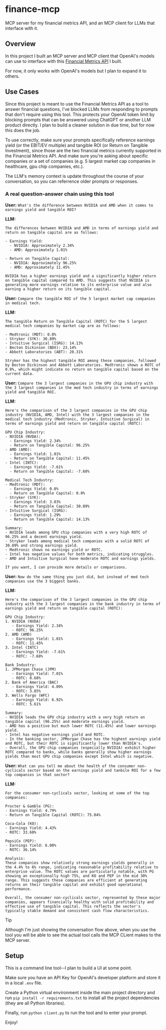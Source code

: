# finance-mcp
MCP server for my financial metrics API, and an MCP client for LLMs that interface with it.

## Overview
In this project I built an MCP server and MCP client that OpenAI's models can use to interface with this [Financial Metrics API](https://github.com/alaapmurali/financial-metrics-app) I built.

For now, it only works with OpenAI's models but I plan to expand it to others.

## Use Cases
Since this project is meant to use the Financial Metrics API as a tool to answer financial questions, I've blocked LLMs from responding to prompts that don't require using this tool. This protects your OpenAI token limit by blocking prompts that can be answered using ChatGPT or another LLM product directly. I plan to build a cleaner solution in due time, but for now this does the job.

To use correctly, make sure your prompts specifically reference earnings yield (or the EBIT/EV multiple) and tangible ROI (or Return on Tangible Investment), since those are the two financial metrics currently supported in the Financial Metrics API. And make sure you're asking about specific companies or a set of companies (e.g. 5 largest market cap companies in healthcare, gpu chip companies, etc.).

The LLM's memory context is update throughout the course of your conversation, so you can referrence older prompts or responses.

### A real question-answer chain using this tool
**User:**
`What's the difference between NVIDIA and AMD when it comes to earnings yield and tangible ROI?`

**LLM:**
```
The differences between NVIDIA and AMD in terms of earnings yield and return on tangible capital are as follows:

- Earnings Yield:
  - NVIDIA: Approximately 2.34%
  - AMD: Approximately 1.01%

- Return on Tangible Capital:
  - NVIDIA: Approximately 96.25%
  - AMD: Approximately 11.45%

NVIDIA has a higher earnings yield and a significantly higher return on tangible capital compared to AMD. This suggests that NVIDIA is generating more earnings relative to its enterprise value and also earning a higher return on its tangible capital.
```

**User:**
`Compare the tangible ROI of the 5 largest market cap companies in medical tech.`

**LLM:**
```
The tangible Return on Tangible Capital (ROTC) for the 5 largest medical tech companies by market cap are as follows:

- Medtronic (MDT): 0.0%
- Stryker (SYK): 30.89%
- Intuitive Surgical (ISRG): 14.13%
- Becton Dickinson (BDX): 23.14%
- Abbott Laboratories (ABT): 20.31%

Stryker has the highest tangible ROI among these companies, followed by Becton Dickinson and Abbott Laboratories. Medtronic shows a ROTC of 0.0%, which might indicate no return on tangible capital based on the current data.
```

**User:**
`Compare the 3 largest companies in the GPU chip industry with the 3 largest companies in the med tech industry in terms of earnings yield and tangible ROI.`

**LLM:**
```
Here's the comparison of the 3 largest companies in the GPU chip industry (NVIDIA, AMD, Intel) with the 3 largest companies in the medical tech industry (Medtronic, Stryker, Intuitive Surgical) in terms of earnings yield and return on tangible capital (ROTC):

GPU Chip Industry:
- NVIDIA (NVDA):
  - Earnings Yield: 2.34%
  - Return on Tangible Capital: 96.25%
- AMD (AMD):
  - Earnings Yield: 1.01%
  - Return on Tangible Capital: 11.45%
- Intel (INTC):
  - Earnings Yield: -7.61%
  - Return on Tangible Capital: -7.68%

Medical Tech Industry:
- Medtronic (MDT):
  - Earnings Yield: 0.0%
  - Return on Tangible Capital: 0.0%
- Stryker (SYK):
  - Earnings Yield: 3.03%
  - Return on Tangible Capital: 30.89%
- Intuitive Surgical (ISRG):
  - Earnings Yield: 1.29%
  - Return on Tangible Capital: 14.13%

Summary:
- NVIDIA leads among GPU chip companies with a very high ROTC of 96.25% and a decent earnings yield.
- Stryker leads among medical tech companies with a solid ROTC of 30.89% and strong earnings yield.
- Medtronic shows no earnings yield or ROTC.
- Intel has negative values for both metrics, indicating struggles.
- AMD and Intuitive Surgical have moderate ROTC and earnings yields.

If you want, I can provide more details or comparisons.
```

**User:**
`Now do the same thing you just did, but instead of med tech companies use the 3 biggest banks.`

**LLM:**
```
Here's the comparison of the 3 largest companies in the GPU chip industry with the 3 largest companies in the bank industry in terms of earnings yield and return on tangible capital (ROTC):

GPU Chip Industry:
1. NVIDIA (NVDA)
   - Earnings Yield: 2.34%
   - ROTC: 96.25%
2. AMD (AMD)
   - Earnings Yield: 1.01%
   - ROTC: 11.45%
3. Intel (INTC)
   - Earnings Yield: -7.61%
   - ROTC: -7.68%

Bank Industry:
1. JPMorgan Chase (JPM)
   - Earnings Yield: 7.01%
   - ROTC: 8.68%
2. Bank of America (BAC)
   - Earnings Yield: 4.09%
   - ROTC: 3.85%
3. Wells Fargo (WFC)
   - Earnings Yield: 6.92%
   - ROTC: 5.61%

Summary:
- NVIDIA leads the GPU chip industry with a very high return on tangible capital (96.25%) and moderate earnings yield.
- AMD has a positive but much lower ROTC (11.45%) and lower earnings yield.
- Intel has negative earnings yield and ROTC.
- In the banking sector, JPMorgan Chase has the highest earnings yield and ROTC, but their ROTC is significantly lower than NVIDIA's.
- Overall, the GPU chip companies (especially NVIDIA) exhibit higher ROTC compared to banks, while banks generally show higher earnings yields than most GPU chip companies except Intel which is negative.
```

**User:**
`What can you tell me about the health of the consumer non-cyclicals sector based on the earnings yield and tanbile ROI for a few top companies in that sector?`

**LLM:**
```
For the consumer non-cyclicals sector, looking at some of the top companies:

Procter & Gamble (PG):
- Earnings Yield: 4.79%
- Return on Tangible Capital (ROTC): 75.04%

Coca-Cola (KO):
- Earnings Yield: 4.43%
- ROTC: 33.60%

PepsiCo (PEP):
- Earnings Yield: 6.00%
- ROTC: 36.14%

Analysis:
These companies show relatively strong earnings yields generally in the 4.4% to 6% range, indicating reasonable profitability relative to enterprise value. The ROTC values are particularly notable, with PG showing an exceptionally high 75%, and KO and PEP in the mid 30% range. This suggests these companies are efficient at generating returns on their tangible capital and exhibit good operational performance.

Overall, the consumer non-cyclicals sector, represented by these major companies, appears financially healthy with solid profitability and effective use of tangible capital. This reflects the sector's typically stable demand and consistent cash flow characteristics.
```

> [!TIP]
> Although I'm just showing the conversation flow above, when you use the tool you will be able to see the actual tool calls the MCP CLient makes to the MCP server.

## Setup
This is a command line tool--I plan to build a UI at some point.

Make sure you have an API Key for OpenAI's developer platform and store it in a local `.env` file.

Create a Python virtual environment inside the main project directory and run `pip install -r requirements.txt` to install all the project dependencies (they are all Python libraries).

Finally, run `python client.py` to run the tool and to enter your prompt.

Enjoy!
